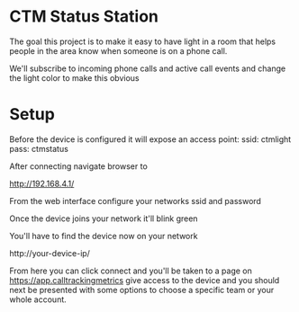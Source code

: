 # CTM Status Station

The goal this project is to make it easy to have light in a room that helps people in the area know when someone is on a phone call.

We'll subscribe to incoming phone calls and active call events and change the light color to make this obvious


# Setup

Before the device is configured it will expose an access point: 
  ssid: ctmlight
  pass: ctmstatus

After connecting navigate browser to

http://192.168.4.1/

From the web interface configure your networks ssid and password

Once the device joins your network it'll blink green

You'll have to find the device now on your network

http://your-device-ip/

From here you can click connect and you'll be taken to a page on https://app.calltrackingmetrics give access to the device and you should 
next be presented with some options to choose a specific team or your whole account.
